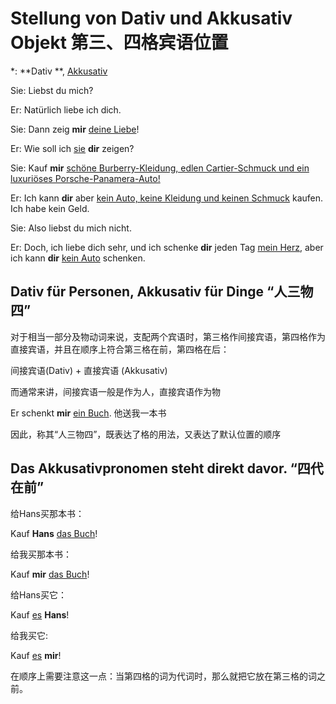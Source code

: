 <!-- source: https://www.notion.so/Stellung-von-Dativ-und-Akkusativ-Objekt-1b6f21c3ea5380889d28e8e5a5e04097 -->

# Stellung von Dativ und Akkusativ Objekt 第三、四格宾语位置

*: **Dativ **, <u>Akkusativ</u>


Sie: Liebst du mich?

Er: Natürlich liebe ich dich.

Sie: Dann zeig **mir** <u>deine Liebe</u>!

Er: Wie soll ich <u>sie</u> **dir** zeigen?

Sie: Kauf **mir** <u>schöne Burberry-Kleidung, edlen Cartier-Schmuck und ein luxuriöses Porsche-Panamera-Auto!</u>

Er: Ich kann **dir** aber <u>kein Auto, keine Kleidung und keinen Schmuck</u> kaufen. Ich habe kein Geld.

Sie: Also liebst du mich nicht.

Er: Doch, ich liebe dich sehr, und ich schenke **dir** jeden Tag <u>mein Herz</u>, aber ich kann **dir** <u>kein Auto</u> schenken.


## Dativ für Personen, Akkusativ für Dinge “人三物四”

对于相当一部分及物动词来说，支配两个宾语时，第三格作间接宾语，第四格作为直接宾语，并且在顺序上符合第三格在前，第四格在后：

间接宾语(Dativ) + 直接宾语 (Akkusativ)

而通常来讲，间接宾语一般是作为人，直接宾语作为物

Er schenkt **mir** <u>ein Buch</u>. 他送我一本书

因此，称其“人三物四”，既表达了格的用法，又表达了默认位置的顺序

## Das Akkusativpronomen steht direkt davor. “四代在前”

给Hans买那本书：

Kauf **Hans** <u>das Buch</u>!

给我买那本书：

Kauf **mir** <u>das Buch</u>!

给Hans买它：

Kauf <u>es</u> **Hans**!

给我买它:

Kauf <u>es</u> **mir**!


在顺序上需要注意这一点：当第四格的词为代词时，那么就把它放在第三格的词之前。




